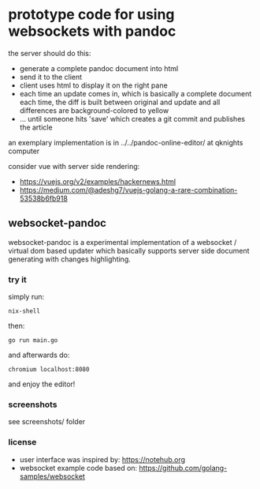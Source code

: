 # prototype code for using websockets with pandoc

the server should do this:

* generate a complete pandoc document into html
* send it to the client
* client uses html to display it on the right pane
* each time an update comes in, which is basically a complete document each time, the diff is built between original and update and all differences are background-colored to yellow
* ... until someone hits 'save' which creates a git commit and publishes the article

an exemplary implementation is in ../../pandoc-online-editor/ at qknights computer

consider vue with server side rendering:

* https://vuejs.org/v2/examples/hackernews.html
* https://medium.com/@adeshg7/vuejs-golang-a-rare-combination-53538b6fb918

## websocket-pandoc

websocket-pandoc is a experimental implementation of a websocket / virtual dom based updater which basically supports server side document generating with changes highlighting.

### try it

simply run:

    nix-shell

then:

    go run main.go

and afterwards do:

    chromium localhost:8080

and enjoy the editor!


### screenshots

see screenshots/ folder

### license

* user interface was inspired by: https://notehub.org
* websocket example code based on: https://github.com/golang-samples/websocket
